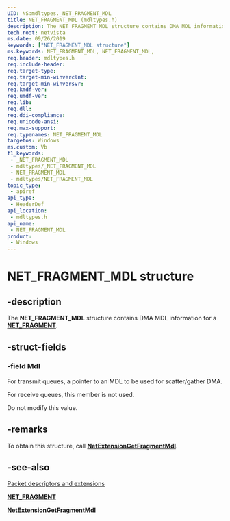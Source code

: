 ```yaml
---
UID: NS:mdltypes._NET_FRAGMENT_MDL
title: NET_FRAGMENT_MDL (mdltypes.h)
description: The NET_FRAGMENT_MDL structure contains DMA MDL information for a NET_FRAGMENT.
tech.root: netvista
ms.date: 09/26/2019
keywords: ["NET_FRAGMENT_MDL structure"]
ms.keywords: NET_FRAGMENT_MDL, NET_FRAGMENT_MDL,
req.header: mdltypes.h
req.include-header: 
req.target-type: 
req.target-min-winverclnt: 
req.target-min-winversvr: 
req.kmdf-ver: 
req.umdf-ver: 
req.lib: 
req.dll: 
req.ddi-compliance: 
req.unicode-ansi: 
req.max-support: 
req.typenames: NET_FRAGMENT_MDL
targetos: Windows
ms.custom: Vb
f1_keywords:
 - _NET_FRAGMENT_MDL
 - mdltypes/_NET_FRAGMENT_MDL
 - NET_FRAGMENT_MDL
 - mdltypes/NET_FRAGMENT_MDL
topic_type:
 - apiref
api_type:
 - HeaderDef
api_location:
 - mdltypes.h
api_name:
 - NET_FRAGMENT_MDL
product:
 - Windows
---
```


# NET_FRAGMENT_MDL structure


## -description

The **NET_FRAGMENT_MDL** structure contains DMA MDL information for a [**NET_FRAGMENT**](../fragment/ns-fragment-_net_fragment.md).

## -struct-fields

### -field Mdl

For transmit queues, a pointer to an MDL to be used for scatter/gather DMA.

For receive queues, this member is not used.

Do not modify this value.

## -remarks

To obtain this structure, call [**NetExtensionGetFragmentMdl**](../mdl/nf-mdl-netextensiongetfragmentmdl.md).

## -see-also

[Packet descriptors and extensions](/windows-hardware/drivers/netcx/packet-descriptors-and-extensions)

[**NET_FRAGMENT**](../fragment/ns-fragment-_net_fragment.md)

[**NetExtensionGetFragmentMdl**](../mdl/nf-mdl-netextensiongetfragmentmdl.md)

